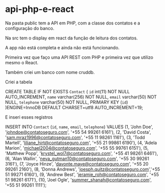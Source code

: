 # api-php-e-react
Na pasta public tem a API em PHP, com a classe dos contatos e a configuração do banco.

Na src tem o display em react da função de leitura dos contatos.

A app não está completa e ainda não está funcionando. 

Primeira vez que faço uma API REST com PHP e primeira vez que utilizo mesmo o React.

Também criei um banco com nome cruddb.

Criei a tabela

CREATE TABLE IF NOT EXISTS `Contact` (
  `id` int(11) NOT NULL AUTO_INCREMENT,
  `name` varchar(256) NOT NULL,
  `email` varchar(50) NOT NULL,
  `telephone` varchar(50) NOT NULL,
  PRIMARY KEY (`id`)
)ENGINE=InnoDB  DEFAULT CHARSET=utf8 AUTO_INCREMENT=19;

E inseri esses registros

INSERT INTO `Contact` (`id`, `name`, `email`, `telephone`) VALUES 
(1, 'John Doe', 'johndoe@contatoseguro.com', '+55 54 99261 6161'),
(2, 'David Costa', 'sam.mraz1996@contatoseguro.com', '+55 11 98261 1161'),
(3, 'Todd Martell', 'liliane_hirt@contatoseguro.com', '+55 21 99861 6190'),
(4, 'Adela Marion', 'michael2004@contatoseguro.com', '+55 55 99761 6151'),
(5, 'Matthew Popp', 'krystel_wol7@contatoseguro.com', '+55 41 98261 6461'),
(6, 'Alan Wallin', 'neva_gutman10@contatoseguro.com', '+55 30 99261 3161'),
(7, 'Joyce Hinze', 'davonte.maye@contatoseguro.com', '+55 20 99261 2160'),
(8, 'Donna Andrews', 'joesph.quitz@contatoseguro.com','+55 51 99271 6160'),
(9, 'Andrew Best', 'jeramie_roh@contatoseguro.com', '+55 51 98261 6171'),
(10, 'Joel Ogle', 'summer_shanah@contatoseguro.com', '+55 51 99261 1111');

